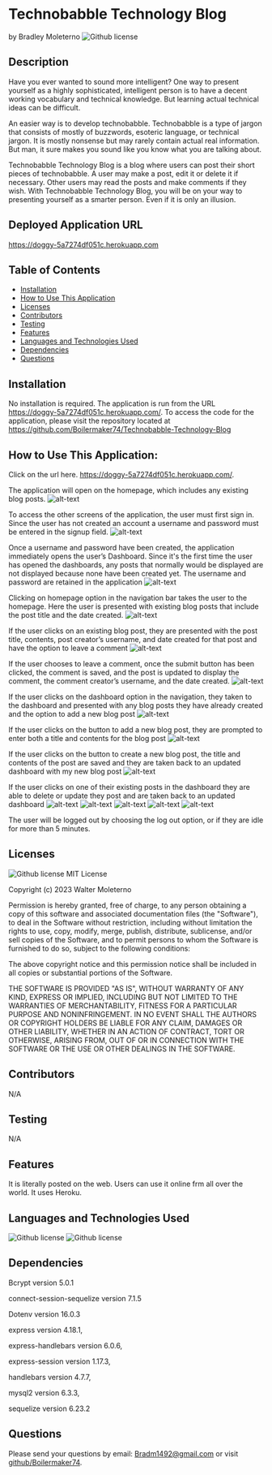 # Technobabble Technology Blog  
  by Bradley Moleterno    ![Github license](https://img.shields.io/badge/license-MIT-blue.svg)
## Description
Have you ever wanted to sound more intelligent? One way to present yourself as a highly sophisticated, intelligent person is to have a decent working vocabulary and technical knowledge. But learning actual technical ideas can be difficult.  

An easier way is to develop technobabble.  Technobabble is a type of jargon that consists of mostly of buzzwords, esoteric language, or technical jargon. It is mostly nonsense but may rarely contain actual   real information. But man, it sure makes you sound like you know what you are talking about.  

Technobabble Technology Blog is a blog where users can post their short pieces of technobabble. A user may make a post, edit it or delete it if necessary. Other users may read the posts and make comments if they wish. With Technobabble Technology Blog, you will be on your way to presenting yourself as a smarter person. Even if it is only an illusion. 
## Deployed Application URL
https://doggy-5a7274df051c.herokuapp.com
## Table of Contents
* [Installation](#installation)
* [How to Use This Application](#how-to-use-this-application)
* [Licenses](#Licenses)
* [Contributors](#contributors)
* [Testing](#testing)
* [Features](#features)
* [Languages and Technologies Used](#languages-and-technologies-used)
* [Dependencies](#dependencies)
* [Questions](#questions)

## Installation
No installation is required. The application is run from the URL https://doggy-5a7274df051c.herokuapp.com/. To access the code for the application, please visit the repository located at https://github.com/Boilermaker74/Technobabble-Technology-Blog 
## How to Use This Application:
Click on the url here. https://doggy-5a7274df051c.herokuapp.com/. 

The application will open on the homepage, which includes any existing blog posts. ![alt-text](./assets/1.png)  

To access the other screens of the application, the user must first sign in. Since the user has not created an account a username and password must be entered in the signup field.  ![alt-text](./assets/2.png)   

Once a username and password have been created, the application immediately opens the user’s Dashboard. Since it's the first time the user has opened the dashboards, any posts that normally would be displayed are not displayed because none have been created yet. The username and password are retained in the application  ![alt-text](./assets/3.png)  

Clicking on homepage option in the navigation bar takes the user to the homepage. Here the user is presented with existing blog posts that include the post title and the date created.  ![alt-text](./assets/4.png)   

If the user clicks on an existing blog post, they are presented with the post title, contents, post creator’s username, and date created for that post and have the option to leave a comment  ![alt-text](./assets/5.png)  

If the user chooses to leave a comment, once the submit button has been clicked, the comment is saved, and the post is updated to display the comment, the comment creator’s username, and the date created.  ![alt-text](./assets/6.png)   

If the user clicks on the dashboard option in the navigation, they taken to the dashboard and presented with any blog posts they have already created and the option to add a new blog post ![alt-text](./assets/7.png)  

If the user clicks on the button to add a new blog post, they are prompted to enter both a title and contents for the blog post  ![alt-text](./assets/8.png)  

If the user clicks on the button to create a new blog post, the title and contents of the post are saved and they are taken back to an updated dashboard with my new blog post  ![alt-text](./assets/9.png)  

If the user clicks on one of their existing posts in the dashboard they are able to delete or update they post and are taken back to an updated dashboard ![alt-text](./assets/10.png)  ![alt-text](./assets/11.png)  ![alt-text](./assets/12.png)  ![alt-text](./assets/13.png) ![alt-text](./assets/14.png)    

The user will be logged out by choosing the log out option, or if they are idle for more than 5 minutes. 
## Licenses
![Github license](https://img.shields.io/badge/license-MIT-blue.svg)
MIT License

Copyright (c) 2023 Walter Moleterno

Permission is hereby granted, free of charge, to any person obtaining a copy
of this software and associated documentation files (the "Software"), to deal
in the Software without restriction, including without limitation the rights
to use, copy, modify, merge, publish, distribute, sublicense, and/or sell
copies of the Software, and to permit persons to whom the Software is
furnished to do so, subject to the following conditions:

The above copyright notice and this permission notice shall be included in all
copies or substantial portions of the Software.

THE SOFTWARE IS PROVIDED "AS IS", WITHOUT WARRANTY OF ANY KIND, EXPRESS OR
IMPLIED, INCLUDING BUT NOT LIMITED TO THE WARRANTIES OF MERCHANTABILITY,
FITNESS FOR A PARTICULAR PURPOSE AND NONINFRINGEMENT. IN NO EVENT SHALL THE
AUTHORS OR COPYRIGHT HOLDERS BE LIABLE FOR ANY CLAIM, DAMAGES OR OTHER
LIABILITY, WHETHER IN AN ACTION OF CONTRACT, TORT OR OTHERWISE, ARISING FROM,
OUT OF OR IN CONNECTION WITH THE SOFTWARE OR THE USE OR OTHER DEALINGS IN THE
SOFTWARE.
## Contributors
N/A
## Testing
N/A
## Features
It is literally posted on the web. Users can use it online frm all over the world. It uses Heroku. 
## Languages and Technologies Used
![Github license](https://img.shields.io/badge/Language-HTML,CSS,JavaScript-blue.svg)
![Github license](https://img.shields.io/badge/Technology-NodeJs,Mysql,Heroku,Handlebars-blue.svg)
## Dependencies
Bcrypt version 5.0.1

connect-session-sequelize version 7.1.5 

Dotenv version 16.0.3

express  version 4.18.1, 

express-handlebars version 6.0.6, 

express-session version 1.17.3, 

handlebars version 4.7.7, 

mysql2 version 6.3.3, 

sequelize version 6.23.2 
## Questions
Please send your questions by email:  Bradm1492@gmail.com or visit [github/Boilermaker74](https://github.com/Boilermaker74).
